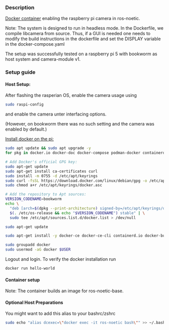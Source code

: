 ### Description

[Docker container](https://www.docker.com/) enabling the raspberry pi camera in ros-noetic.

Note: The system is designed to run in headless mode. In the Dockerfile, we compile libcamera
from source. Thus, if a GUI is needed one needs to modify the build instructions in the dockerfile and set the DISPLAY variable in the docker-compose.yaml


The setup was successfully tested on a raspberry pi 5 with bookworm as host system and camera-module v1.

### Setup guide

#### Host Setup:

After flashing the rasperian OS, enable the camera usage using 
```bash
sudo raspi-config
```
and enable the camera unter interfacing options. 

(However, on bookworm there was no such setting and the camera was enabled by default.) 

[Install docker on the pi:](https://docs.docker.com/engine/install/raspberry-pi-os/)
```bash
sudo apt update && sudo apt upgrade -y
for pkg in docker.io docker-doc docker-compose podman-docker containerd runc; do sudo apt-get remove $pkg; done

# Add Docker's official GPG key:
sudo apt-get update
sudo apt-get install ca-certificates curl
sudo install -m 0755 -d /etc/apt/keyrings
sudo curl -fsSL https://download.docker.com/linux/debian/gpg -o /etc/apt/keyrings/docker.asc
sudo chmod a+r /etc/apt/keyrings/docker.asc

# Add the repository to Apt sources:
VERSION_CODENAME=bookworm
echo \
  "deb [arch=$(dpkg --print-architecture) signed-by=/etc/apt/keyrings/docker.asc] https://download.docker.com/linux/debian \
  $(. /etc/os-release && echo "$VERSION_CODENAME") stable" | \
  sudo tee /etc/apt/sources.list.d/docker.list > /dev/null

```

```bash
sudo apt-get update

sudo apt-get install -y docker-ce docker-ce-cli containerd.io docker-buildx-plugin docker-compose-plugin

sudo groupadd docker
sudo usermod -aG docker $USER
```

Logout and login. To verify the docker installation run
```bash
docker run hello-world
```

#### Container setup

Note: The container builds an image for ros-noetic-base. 



#### Optional Host Preparations

You might want to add this alias to your bashrc/zshrc
```bash
sudo echo "alias dcexec=\"docker exec -it ros-noetic bash\"" >> ~/.bashrc
```





